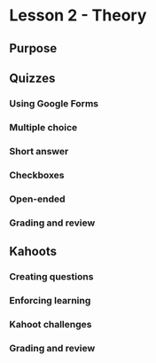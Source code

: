 # Lesson 2 - Theory

## Purpose

## Quizzes

### Using Google Forms

### Multiple choice

### Short answer

### Checkboxes

### Open-ended


### Grading and review


## Kahoots

### Creating questions

### Enforcing learning

### Kahoot challenges

### Grading and review

